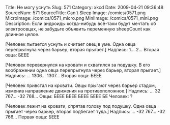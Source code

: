 Title: Не могу уснуть 
Slug: 571 
Category: xkcd 
Date: 2009-04-21 09:36:48 
SourceNum: 571 
SourceTitle: Can't Sleep 
Image: /comics/0571.png 
MicroImage: /comics/0571_micro.png 
MiniImage: /comics/0571_mini.png 
Description: Если андроиды когда-нибудь всё-таки будут мечтать об электроовцах, не забудьте объявить переменную sheepCount как длинное целое. 

[Человек пытается уснуть и считает овец в уме. Одна овца перепрыгнула через барьер, вторая прыгает.]
Надпись: 1... 2...
Вторая овца: БЕЕЕ

[Человек перевернулся на кровати и схватился за подушку. В его воображении одна овца перепрыгнула через барьер, вторая прыгает.]
Надпись: ... 1306... 1307...
Вторая овца: БЕЕЕ

[Человек привстал на кровати. Овцы прыгают через барьер стадом, изменив направление движения на противоположное.]
Надпись: ... 32 767... -32 768...
Овцы: БЕЕЕ БЕЕЕ БЕЕЕ БЕЕЕ БЕ
Человек: ?

[Человек лежит на кровати, спрятав голову под подушку. Одна овца прыгает через барьер, вторая подбегает туда.]
Надпись: ... -32 767... -32 766...
Первая овца: БЕЕЕ